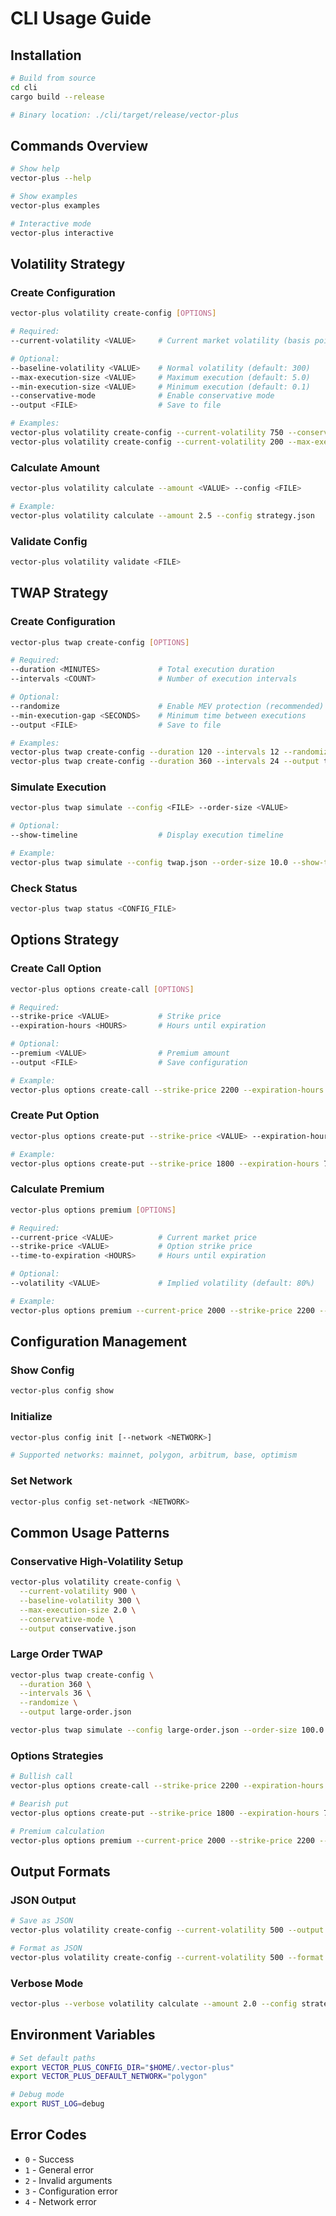 # CLI Usage Guide

## Installation

```bash
# Build from source
cd cli
cargo build --release

# Binary location: ./cli/target/release/vector-plus
```

## Commands Overview

```bash
# Show help
vector-plus --help

# Show examples
vector-plus examples

# Interactive mode
vector-plus interactive
```

## Volatility Strategy

### Create Configuration
```bash
vector-plus volatility create-config [OPTIONS]

# Required:
--current-volatility <VALUE>     # Current market volatility (basis points)

# Optional:
--baseline-volatility <VALUE>    # Normal volatility (default: 300)
--max-execution-size <VALUE>     # Maximum execution (default: 5.0)
--min-execution-size <VALUE>     # Minimum execution (default: 0.1)
--conservative-mode              # Enable conservative mode
--output <FILE>                  # Save to file

# Examples:
vector-plus volatility create-config --current-volatility 750 --conservative-mode
vector-plus volatility create-config --current-volatility 200 --max-execution-size 10.0 --output vol.json
```

### Calculate Amount
```bash
vector-plus volatility calculate --amount <VALUE> --config <FILE>

# Example:
vector-plus volatility calculate --amount 2.5 --config strategy.json
```

### Validate Config
```bash
vector-plus volatility validate <FILE>
```

## TWAP Strategy

### Create Configuration
```bash
vector-plus twap create-config [OPTIONS]

# Required:
--duration <MINUTES>             # Total execution duration
--intervals <COUNT>              # Number of execution intervals

# Optional:
--randomize                      # Enable MEV protection (recommended)
--min-execution-gap <SECONDS>    # Minimum time between executions
--output <FILE>                  # Save to file

# Examples:
vector-plus twap create-config --duration 120 --intervals 12 --randomize
vector-plus twap create-config --duration 360 --intervals 24 --output twap.json
```

### Simulate Execution
```bash
vector-plus twap simulate --config <FILE> --order-size <VALUE>

# Optional:
--show-timeline                  # Display execution timeline

# Example:
vector-plus twap simulate --config twap.json --order-size 10.0 --show-timeline
```

### Check Status
```bash
vector-plus twap status <CONFIG_FILE>
```

## Options Strategy

### Create Call Option
```bash
vector-plus options create-call [OPTIONS]

# Required:
--strike-price <VALUE>           # Strike price
--expiration-hours <HOURS>       # Hours until expiration

# Optional:
--premium <VALUE>                # Premium amount
--output <FILE>                  # Save configuration

# Example:
vector-plus options create-call --strike-price 2200 --expiration-hours 168 --premium 65
```

### Create Put Option
```bash
vector-plus options create-put --strike-price <VALUE> --expiration-hours <HOURS>

# Example:
vector-plus options create-put --strike-price 1800 --expiration-hours 72 --premium 45
```

### Calculate Premium
```bash
vector-plus options premium [OPTIONS]

# Required:
--current-price <VALUE>          # Current market price
--strike-price <VALUE>           # Option strike price
--time-to-expiration <HOURS>     # Hours until expiration

# Optional:
--volatility <VALUE>             # Implied volatility (default: 80%)

# Example:
vector-plus options premium --current-price 2000 --strike-price 2200 --time-to-expiration 168
```

## Configuration Management

### Show Config
```bash
vector-plus config show
```

### Initialize
```bash
vector-plus config init [--network <NETWORK>]

# Supported networks: mainnet, polygon, arbitrum, base, optimism
```

### Set Network
```bash
vector-plus config set-network <NETWORK>
```

## Common Usage Patterns

### Conservative High-Volatility Setup
```bash
vector-plus volatility create-config \
  --current-volatility 900 \
  --baseline-volatility 300 \
  --max-execution-size 2.0 \
  --conservative-mode \
  --output conservative.json
```

### Large Order TWAP
```bash
vector-plus twap create-config \
  --duration 360 \
  --intervals 36 \
  --randomize \
  --output large-order.json

vector-plus twap simulate --config large-order.json --order-size 100.0
```

### Options Strategies
```bash
# Bullish call
vector-plus options create-call --strike-price 2200 --expiration-hours 168

# Bearish put  
vector-plus options create-put --strike-price 1800 --expiration-hours 72

# Premium calculation
vector-plus options premium --current-price 2000 --strike-price 2200 --time-to-expiration 168
```

## Output Formats

### JSON Output
```bash
# Save as JSON
vector-plus volatility create-config --current-volatility 500 --output config.json

# Format as JSON
vector-plus volatility create-config --current-volatility 500 --format json
```

### Verbose Mode
```bash
vector-plus --verbose volatility calculate --amount 2.0 --config strategy.json
```

## Environment Variables

```bash
# Set default paths
export VECTOR_PLUS_CONFIG_DIR="$HOME/.vector-plus"
export VECTOR_PLUS_DEFAULT_NETWORK="polygon"

# Debug mode
export RUST_LOG=debug
```

## Error Codes

- `0` - Success
- `1` - General error
- `2` - Invalid arguments  
- `3` - Configuration error
- `4` - Network error